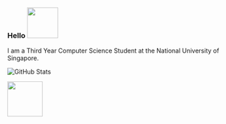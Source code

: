 ### Hello <img src="https://media0.giphy.com/media/UtP9E1MUsYIFhmvk5r/giphy.gif" width="70">
  
I am a Third Year Computer Science Student at the National University of Singapore.

![GitHub Stats](https://github-readme-stats.vercel.app/api?username=haveaqiupill&hide=["stars"]&show_icons=true&theme=nord)

<img src="https://media0.giphy.com/media/QgiySgKYUNmJXRPQPg/giphy.gif" width="80">

